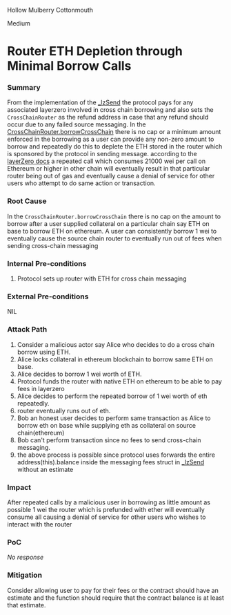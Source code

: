 Hollow Mulberry Cottonmouth

Medium

# Router ETH Depletion through Minimal Borrow Calls

### Summary

From the implementation of the [_lzSend](https://github.com/sherlock-audit/2025-05-lend-audit-contest/blob/main/Lend-V2/src/LayerZero/CrossChainRouter.sol#L820) the protocol pays for any associated layerzero involved in cross chain borrowing and also sets the `CrossChainRouter` as the refund address in case that any refund should occur due to any failed source messaging. In the [CrossChainRouter.borrowCrossChain](https://github.com/sherlock-audit/2025-05-lend-audit-contest/blob/main/Lend-V2/src/LayerZero/CrossChainRouter.sol#L113) there is no cap or a minimum amount enforced in the borrowing as a user can provide any non-zero amount to borrow and repeatedly do this to deplete the ETH stored in the router which is sponsored by the protocol in sending message. according to the [layerZero docs](https://docs.layerzero.network/v2/developers/evm/configuration/options#:~:text=all%20new%20Ethereum%20transactions%20cost%2021000%20wei%2C%20but%20other%20chains%20may%20have%20lower%20or%20higher%20opcode%20costs%2C%20or%20entirely%20different%20gas%20mechanisms.) a repeated call which consumes 21000 wei per call on Ethereum or higher in other chain will eventually result in that particular router being out of gas and eventually cause a denial of service for other users who attempt to do same action or transaction.

### Root Cause

In the `CrossChainRouter.borrowCrossChain` there is no cap on the amount to borrow after a user supplied collateral on a particular chain say ETH on base to borrow ETH on ethereum. A user can consistently borrow 1 wei to eventually cause the source chain router to eventually run out of fees when sending cross-chain messaging

### Internal Pre-conditions

1. Protocol sets up router with ETH for cross chain messaging

### External Pre-conditions

NIL

### Attack Path

1. Consider a malicious actor say Alice who decides to do a cross chain borrow using ETH.
2. Alice locks collateral in ethereum blockchain to borrow same ETH on base.
3. Alice decides to borrow 1 wei worth of ETH.
4. Protocol funds the router with native ETH on ethereum to be able to pay fees in layerzero
5. Alice decides to perform the repeated borrow of 1 wei worth of eth repeatedly.
6. router eventually runs out of eth.
7. Bob an honest user decides to perform same transaction as Alice to borrow eth on base while supplying eth as collateral on source chain(ethereum)
8. Bob can't perform transaction since no fees to send cross-chain messaging.
9. the above process is possible since protocol uses forwards the entire address(this).balance inside the messaging fees struct in [_lzSend](https://github.com/sherlock-audit/2025-05-lend-audit-contest/blob/main/Lend-V2/src/LayerZero/CrossChainRouter.sol#L820) without an estimate

### Impact

After repeated calls by a malicious user in borrowing as little amount as possible 1 wei the router which is prefunded with ether will eventually consume all causing a denial of service for other users who wishes to interact with the router

### PoC

_No response_

### Mitigation

Consider allowing user to pay for their fees or the contract should have an estimate and the function should require that the contract balance is at least that estimate.